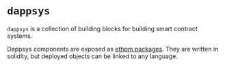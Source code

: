 `dappsys`
===

`dappsys` is a collection of building blocks for building smart contract systems.

Dappsys components are exposed as [ethpm packages](https://ethpm.com). They are written in solidity, but deployed objects can be linked to any language.



